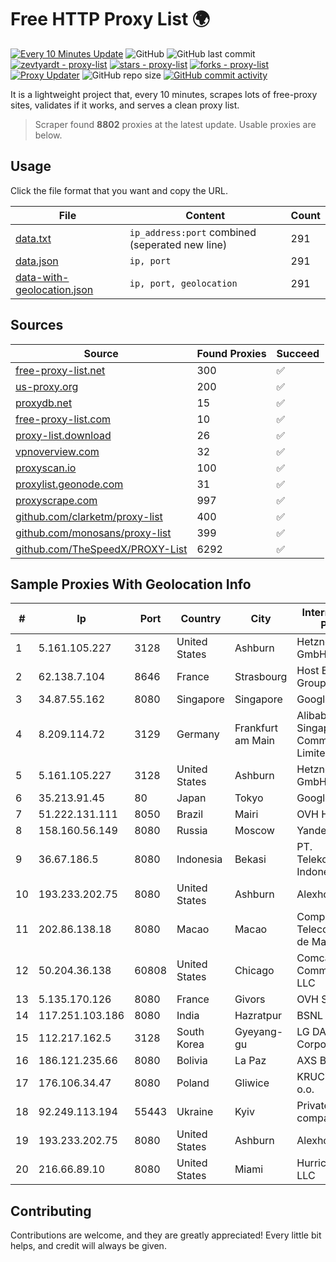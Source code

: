 
# Free HTTP Proxy List 🌍

[![Every 10 Minutes Update](https://github.com/mertguvencli/http-proxy-list/actions/workflows/main.yml/badge.svg?branch=main)](https://github.com/mertguvencli/http-proxy-list/actions/workflows/main.yml)
![GitHub](https://img.shields.io/github/license/mertguvencli/http-proxy-list)
![GitHub last commit](https://img.shields.io/github/last-commit/mertguvencli/http-proxy-list)
[![zevtyardt - proxy-list](https://img.shields.io/static/v1?label=zevtyardt&message=proxy-list&color=blue&logo=github)](https://github.com/zevtyardt/proxy-list "Go to GitHub repo")
[![stars - proxy-list](https://img.shields.io/github/stars/zevtyardt/proxy-list?style=social)](https://github.com/zevtyardt/proxy-list)
[![forks - proxy-list](https://img.shields.io/github/forks/zevtyardt/proxy-list?style=social)](https://github.com/zevtyardt/proxy-list)
[![Proxy Updater](https://github.com/zevtyardt/proxy-list/workflows/Proxy%20Updater/badge.svg)](https://github.com/zevtyardt/proxy-list/actions?query=workflow:"Proxy+Updater")
![GitHub repo size](https://img.shields.io/github/repo-size/zevtyardt/proxy-list)
[![GitHub commit activity](https://img.shields.io/github/commit-activity/m/zevtyardt/proxy-list?logo=commits)](https://github.com/zevtyardt/proxy-list/commits/main)

It is a lightweight project that, every 10 minutes, scrapes lots of free-proxy sites, validates if it works, and serves a clean proxy list.

> Scraper found **8802** proxies at the latest update. Usable proxies are below.

## Usage

Click the file format that you want and copy the URL.

|File|Content|Count|
|----|-------|-----|
|[data.txt](https://raw.githubusercontent.com/mertguvencli/http-proxy-list/main/proxy-list/data.txt)|`ip_address:port` combined (seperated new line)|291|
|[data.json](https://raw.githubusercontent.com/mertguvencli/http-proxy-list/main/proxy-list/data.json)|`ip, port`|291|
|[data-with-geolocation.json](https://raw.githubusercontent.com/mertguvencli/http-proxy-list/main/proxy-list/data-with-geolocation.json)|`ip, port, geolocation`|291|

## Sources

|Source|Found Proxies|Succeed|
|------|-------------|-------|
|[free-proxy-list.net](https://free-proxy-list.net)|300|✅|
|[us-proxy.org](https://www.us-proxy.org)|200|✅|
|[proxydb.net](http://proxydb.net)|15|✅|
|[free-proxy-list.com](https://free-proxy-list.com/?page=&port=&type%5B%5D=http&type%5B%5D=https&up_time=0&search=Search)|10|✅|
|[proxy-list.download](https://www.proxy-list.download/HTTP)|26|✅|
|[vpnoverview.com](https://vpnoverview.com/privacy/anonymous-browsing/free-proxy-servers)|32|✅|
|[proxyscan.io](https://www.proxyscan.io)|100|✅|
|[proxylist.geonode.com](https://proxylist.geonode.com/api/proxy-list?limit=300&page=1&sort_by=lastChecked&sort_type=desc&protocols=http,https)|31|✅|
|[proxyscrape.com](https://api.proxyscrape.com/v2/?request=displayproxies&protocol=http&timeout=10000&country=all&ssl=all&anonymity=all)|997|✅|
|[github.com/clarketm/proxy-list](https://raw.githubusercontent.com/clarketm/proxy-list/master/proxy-list-raw.txt)|400|✅|
|[github.com/monosans/proxy-list](https://raw.githubusercontent.com/monosans/proxy-list/main/proxies/http.txt)|399|✅|
|[github.com/TheSpeedX/PROXY-List](https://raw.githubusercontent.com/TheSpeedX/PROXY-List/master/http.txt)|6292|✅|


## Sample Proxies With Geolocation Info

|#|Ip|Port|Country|City|Internet Service Provider|
|-|--|----|-------|----|-------------------------|
|1|5.161.105.227|3128|United States|Ashburn|Hetzner Online GmbH|
|2|62.138.7.104|8646|France|Strasbourg|Host Europe Group|
|3|34.87.55.162|8080|Singapore|Singapore|Google LLC|
|4|8.209.114.72|3129|Germany|Frankfurt am Main|Alibaba.com Singapore E-Commerce Private Limited|
|5|5.161.105.227|3128|United States|Ashburn|Hetzner Online GmbH|
|6|35.213.91.45|80|Japan|Tokyo|Google LLC|
|7|51.222.131.111|8050|Brazil|Mairi|OVH Hosting|
|8|158.160.56.149|8080|Russia|Moscow|Yandex.Cloud LLC|
|9|36.67.186.5|8080|Indonesia|Bekasi|PT. Telekomunikasi Indonesia|
|10|193.233.202.75|8080|United States|Ashburn|Alexhost SRL|
|11|202.86.138.18|8080|Macao|Macao|Companhia de Telecomunicacoes de Macau|
|12|50.204.36.138|60808|United States|Chicago|Comcast Cable Communications, LLC|
|13|5.135.170.126|8080|France|Givors|OVH SAS|
|14|117.251.103.186|8080|India|Hazratpur|BSNL Internet|
|15|112.217.162.5|3128|South Korea|Gyeyang-gu|LG DACOM Corporation|
|16|186.121.235.66|8080|Bolivia|La Paz|AXS Bolivia S. A.|
|17|176.106.34.47|8080|Poland|Gliwice|KRUCZNET Sp. z o.o.|
|18|92.249.113.194|55443|Ukraine|Kyiv|Private "Stock company "Sater"|
|19|193.233.202.75|8080|United States|Ashburn|Alexhost SRL|
|20|216.66.89.10|8080|United States|Miami|Hurricane Electric LLC|



## Contributing

Contributions are welcome, and they are greatly appreciated! Every
little bit helps, and credit will always be given.

